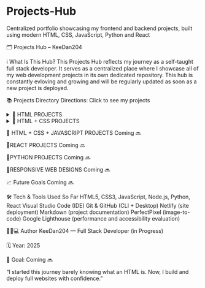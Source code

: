 # Projects-Hub
Centralized portfolio showcasing my frontend and backend projects, built using modern HTML, CSS, JavaScript, Python and React

🗂️ Projects Hub – KeeDan204

ℹ️ What Is This Hub?
This Projects Hub reflects my journey as a self-taught full stack developer. It serves as a centralized place where I showcase all of my web development projects in its own dedicated repository. This hub is constantly evloving and growing and will be regularly updated as soon as a new project is deployed.

📚 Projects Directory
Directions: Click to see my projects

<details>
  <summary>📄 HTML PROJECTS</summary>
  <br>
  <table>
    <thead>
      <tr>
        <th>Project</th>
        <th>Preview</th>
        <th>Links</th>
      </tr>
    </thead>
    <tbody>
      <tr>
        <td><bold>1. FreeCodeCamp Challenges</bold></td>
        <td>Site preview image.</td>
        <td><a href="">🌐</a> | <a href="">💻</a></td>
      </tr>
      <tr>
        <td>» Build A Cat Photo App</td>
        <td><img src="[https://your-github-url/image.png](https://github.com/keedan204/Build-A-Cat-Photo-App/blob/main/Screenshot%202025-08-20%20210334.jpg)" width="1440" height="960" /></td>
        <td><a href="https://build-a-cat-photo-app.netlify.app/">🌐</a> | <a href="https://github.com/keedan204/Build-A-Cat-Photo-App">💻</a></td>
      </tr>
      <tr>
        <td>» Build A Cat Blog Page</td>
        <td>Site preview image.</td>
        <td><a href="https://build-a-cat-blog-page.netlify.app/">🌐</a> | <a href="">💻</a></td>
      </tr>
      <tr>
        <td>» Build A Hotel Feedback Form</td>
        <td>Site preview image.</td>
        <td><a href="https://build-a-hotel-feedback-form.netlify.app/">🌐</a> | <a href="">💻</a></td>
      </tr>
      <tr>
        <td>» Design A Cafe Menu</td>
        <td>Site preview image.</td>
        <td><a href="https://design-a-cafe-menu.netlify.app/">🌐</a> | <a href="">💻</a></td>
      </tr>
        <tr>
        <td>» Design a Greeting Card</td>
        <td>Site preview image.</td>
        <td><a href="https://design-a-greeting-card.netlify.app/">🌐</a> | <a href="">💻</a></td>
      </tr>
       <tr>
        <td>» Build a Set of Colored Markers</td>
        <td>Site preview image.</td>
        <td><a href="https://build-a-set-of-colored-markers.netlify.app/">🌐</a> | <a href="">💻</a></td>
      </tr>
           <tr>
        <td>2. SheCodes HTML Projects</td>
        <td>Site preview image.</td>
        <td><a href="">🌐</a> | <a href="">💻</a></td>
      </tr>
      <tr>
        <td>» Book Catalog Table</td>
        <td>Site preview image.</td>
        <td><a href="">🌐</a> | <a href="">💻</a></td>
      </tr>
      <tr>
        <td>» Checkout Page</td>
        <td>Site preview image.</td>
        <td><a href="">🌐</a> | <a href="">💻</a></td>
      </tr>
      <tr>
        <td>» Event Hub Page</td>
        <td>Site preview image.</td>
        <td><a href="">🌐</a> | <a href="">💻</a></td>
      </tr>
      <tr>
        <td>» Movie Review Page</td>
        <td>Site preview image.</td>
        <td><a href="">🌐</a> | <a href="">💻</a></td>
      </tr>
      <tr>
        <td>» Recipe Page</td>
        <td>Site preview image.</td>
        <td><a href="">🌐</a> | <a href="">💻</a></td>
      </tr>
      <tr>
        <td>» Survey Form</td>
        <td>Site preview image.</td>
        <td><a href="">🌐</a> | <a href="">💻</a></td>
      </tr>
      <tr>
        <td>» Travel Agency Page</td>
        <td>Site preview image.</td>
        <td><a href="">🌐</a> | <a href="">💻</a></td>
      </tr>
      <tr>
        <td>» Video Compilation Page</td>
        <td>Site preview image.</td>
        <td><a href="">🌐</a> | <a href="">💻</a></td>
      </tr>
      <tr>
        <td>3. Freelance Gigs</td>
        <td>Site preview image.</td>
        <td><a href="">🌐</a> | <a href="">💻</a></td>
      </tr>
    </tbody>
  </table>
</details>


 

 

<details>
  <summary>🎨 HTML + CSS PROJECTS</summary>

  <br>

  <table>
    <thead>
      <tr>
        <th>Project</th>
        <th>Preview</th>
        <th>Links</th>
      </tr>
    </thead>
    <tbody>
      <tr>
        <td>1. FreeCodeCamp Projects</td>
        <td>Site preview image.</td>
        <td><a href="">🌐</a> | <a href="">💻</a></td>
      </tr>
      <tr>
        <td>» Availability Table</td>
        <td>Site preview image.</td>
        <td><a href="">🌐</a> | <a href="">💻</a></td>
      </tr>
      <tr>
        <td>» Blog Post Card</td>
        <td>Site preview image.</td>
        <td><a href="">🌐</a> | <a href="">💻</a></td>
      </tr>
      <tr>
        <td>» Book Inventory App</td>
        <td>Site preview image.</td>
        <td><a href="">🌐</a> | <a href="">💻</a></td>
      </tr>
      <tr>
        <td>» Business Card</td>
        <td>Site preview image.</td>
        <td><a href="">🌐</a> | <a href="">💻</a></td>
      </tr>
      <tr>
        <td>» Confidential Email Page</td>
        <td>Site preview image.</td>
        <td><a href="">🌐</a> | <a href="">💻</a></td>
      </tr>
      <tr>
        <td>» Contact Form</td>
        <td>Site preview image.</td>
        <td><a href="">🌐</a> | <a href="">💻</a></td>
      </tr>
      <tr>
        <td>» Event Flyer Page</td>
        <td>Site preview image.</td>
        <td><a href="">🌐</a> | <a href="">💻</a></td>
      </tr>
      <tr>
        <td>» House Painting</td>
        <td>Site preview image.</td>
        <td><a href="">🌐</a> | <a href="">💻</a></td>
      </tr>
      <tr>
        <td>» Job Application Form</td>
        <td>Site preview image.</td>
        <td><a href="">🌐</a> | <a href="">💻</a></td>
      </tr>
      <tr>
        <td>» Magazine Layout</td>
        <td>Site preview image.</td>
        <td><a href="">🌐</a> | <a href="">💻</a></td>
      </tr>
      <tr>
        <td>» Moon Orbit</td>
        <td>Site preview image.</td>
        <td><a href="">🌐</a> | <a href="">💻</a></td>
      </tr>
      <tr>
        <td>» Newspaper Article</td>
        <td>Site preview image.</td>
        <td><a href="">🌐</a> | <a href="">💻</a></td>
      </tr>
      <tr>
        <td>» Page of Playing Cards</td>
        <td>Site preview image.</td>
        <td><a href="">🌐</a> | <a href="">💻</a></td>
      </tr>
      <tr>
        <td>» Personal Portfolio</td>
        <td>Site preview image.</td>
        <td><a href="">🌐</a> | <a href="">💻</a></td>
      </tr>
      <tr>
        <td>» Product Landing Page</td>
        <td>Site preview image.</td>
        <td><a href="">🌐</a> | <a href="">💻</a></td>
      </tr>
      <tr>
        <td>» Set of Colored Boxes</td>
        <td>Site preview image.</td>
        <td><a href="">🌐</a> | <a href="">💻</a></td>
      </tr>
      <tr>
        <td>» Stylized To-Do List</td>
        <td>Site preview image.</td>
        <td><a href="">🌐</a> | <a href="">💻</a></td>
      </tr>
      <tr>
        <td>» Technical Documentation Page</td>
        <td>Site preview image.</td>
        <td><a href="">🌐</a> | <a href="">💻</a></td>
      </tr>
      <tr>
        <td>» Tribute Page</td>
        <td>Site preview image.</td>
        <td><a href="">🌐</a> | <a href="">💻</a></td>
      </tr>
    </tbody>
  </table>

</details>

 

🚀 HTML + CSS + JAVASCRIPT PROJECTS
Coming 🔜


🧬REACT PROJECTS
Coming 🔜


🐍PYTHON PROJECTS
Coming 🔜


🦘RESPONSIVE WEB DESIGNS
Coming 🔜



📈 Future Goals
Coming 🔜

🛠️ Tech & Tools Used So Far
HTML5, CSS3, JavaScript, Node.js, Python, React
Visual Studio Code (IDE)
Git & GitHub (CLI + Desktop)
Netlify (site deployment)
Markdown (project documentation)
PerfectPixel (image-to-code)
Google Lighthouse (performance and accessibility evaluation)


👩🏾💻 Author
KeeDan204 — Full Stack Developer (in Progress)

🗓️ Year: 2025

🎯 Goal: Coming 🔜

“I started this journey barely knowing what an HTML is. Now, I build and deploy full websites with confidence.”
